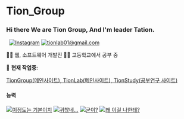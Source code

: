 # Tion_Group
    

### Hi there We are Tion Group, And I'm leader Tation.

   [![Instagram](https://img.shields.io/static/v1?label=Instagram&message=%20&color=orange&logo=Instagram&style=flat-square&logoColor=white)](https://www.instagram.com/not._.tion)
   [![tionlab01@gmail.com](https://img.shields.io/static/v1?label=tionlab01@gmail.com&message=%20&color=red&logo=gmail&style=flat-square&logoColor=white)](mailto:tionlab01@gmail.com)  
  

👨‍💻 웹, 소프트웨어 개발진
👨‍🎓 고등학교에서 공부 중 


🚧 **현재 작업중:** 

[TionGroup(메인사이트), TionLab(메인사이트), TionStudy(공부연구 사이트)](about:blank)


#### 능력
[![이정도는 기본이지](https://skillicons.dev/icons?i=vscode,js,react,html,css,arduino,ae,discord,bots,git,github,heroku,instagram,md,mongodb,netlify,nodejs,ps,powershell)](about:black)
[![귀찮네...](https://skillicons.dev/icons?i=au,blender,ai,py,ts)](about:black)
[![굳이?](https://skillicons.dev/icons?i=linux,go)](about:black)
[![왜 이걸 나한테?](https://skillicons.dev/icons?i=cs,cpp,raspberrypi,ruby,c,wordpress)](about:black)


